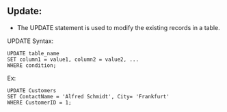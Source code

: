 
## Update:

- The UPDATE statement is used to modify the existing records in a table.

UPDATE Syntax:
```roomsql
UPDATE table_name
SET column1 = value1, column2 = value2, ...
WHERE condition;
```

Ex:
```roomsql
UPDATE Customers
SET ContactName = 'Alfred Schmidt', City= 'Frankfurt'
WHERE CustomerID = 1;
```
